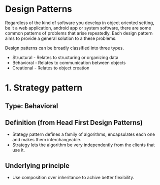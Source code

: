 # Design Patterns

Regardless of the kind of software you develop in object oriented setting, be it a web application, android app or system software, there are some common patterns of problems that arise repeatedly. Each design pattern aims to provide a general solution to a these problems.

Design patterns can be broadly classified into three types.
  - Structural - Relates to structuring or organizing data
  - Behavioral - Relates to communication between objects 
  - Creational - Relates to object creation
  
# 1. Strategy pattern

## Type: Behavioral

## Definition (from Head First Design Patterns)
  - Stategy pattern defines a family of algorithms, encapsulates each one and makes them interchangeable.
  - Strategy lets the algorithm be very independently from the clients that use it.

## Underlying principle
  - Use composition over inheritance to achive better flexibility.

##
